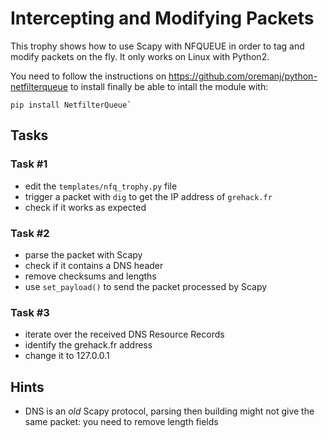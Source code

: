 # Intercepting and Modifying Packets

This trophy shows how to use Scapy with NFQUEUE in order to tag and modify
packets on the fly. It only works on Linux with Python2.

You need to follow the instructions on https://github.com/oremanj/python-netfilterqueue to install finally be able to intall the module with:

```shell
pip install NetfilterQueue`
```

## Tasks

### Task #1

- edit the `templates/nfq_trophy.py` file
- trigger a packet with `dig` to get the IP address of `grehack.fr`
- check if it works as expected

### Task #2

- parse the packet with Scapy
- check if it contains a DNS header
- remove checksums and lengths
- use `set_payload()` to send the packet processed by Scapy

### Task #3

- iterate over the received DNS Resource Records
- identify the grehack.fr address
- change it to 127.0.0.1

## Hints

- DNS is an *old* Scapy protocol, parsing then building might not give the same packet: you need to remove length fields
